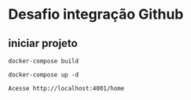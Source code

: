 # Desafio integração Github

## iniciar projeto

```
docker-compose build
```

```
docker-compose up -d
```

```
Acesse http://localhost:4001/home
```
